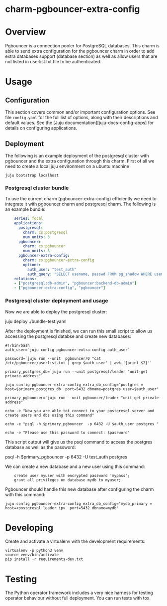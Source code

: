 # charm-pgbouncer-extra-config

# Overview


Pgbouncer is a connection pooler for PostgreSQL databases. This charm is able to send extra configuration for the pgbouncer charm in order to add extra databases support (database section) as well as allow users that are not listed in userlist.txt file to be authenticated.

# Usage

## Configuration

This section covers common and/or important configuration options. See file
`config.yaml` for the full list of options, along with their descriptions and
default values. See the [Juju documentation][juju-docs-config-apps] for details
on configuring applications.

## Deployment
The following is an example deployment of the postgresql cluster with pgbouncer and the extra configuration through this charm.
First of all we need to create a local juju environment on a ubuntu machine

``` juju bootstrap localhost ```

### Postgresql cluster bundle

To use the current charm (pgbouncer-extra-config) efficiently we need to integrate it with pgbouncer charm and postgresql charm. The following is an example bundle:

```yaml
    series: focal
    applications:
      postgresql:
        charm: cs:postgresql
        num_units: 3
      pgbouncer:
        charm: cs:pgbouncer
        num_units: 3
      pgbouncer-extra-config:
        charm: cs:pgbouncer-extra-config
        options:
          auth_user: "test_auth"
          auth_query: "SELECT usename, passwd FROM pg_shadow WHERE usename = $1 ;"  
    relations:
    - ["postgresql:db-admin", "pgbouncer:backend-db-admin"]
    - ["pgbouncer-extra-config", "pgbouncer"]
```



### Postgresql cluster deployment and usage

Now we are able to deploy the postgresql cluster:

 juju deploy ./bundle-test.yaml

After the deployment is finished, we can run this small script to allow us accessing the postgresql databse and create new databases:

```
#!/bin/bash
auth_user=`juju config pgbouncer-extra-config auth_user`   

password=`juju run --unit  pgbouncer/0 "cat /etc/pgbouncer/userlist.txt | grep $auth_user" | awk '{print $2}'`

primary_postgres_db=`juju run --unit postgresql/leader "unit-get private-address"`

juju config pgbouncer-extra-config extra_db_config="postgres = host=$primary_postgres_db  port=5432 dbname=postgres user=$auth_user"

primary_pgbouncer=`juju run --unit pgbouncer/leader "unit-get private-address"`

echo -e "Now you are able tot connect to your postgresql server and create users and dbs using this command"

echo -e "psql -h $primary_pgbouncer  -p 6432 -U $auth_user postgres "

echo -e "Please use this password to connect: $password"
```

This script output will give us the psql command to access the postgres database as well as the password:

psql -h $primary_pgbouncer  -p 6432 -U test_auth postgres

We can create a new database and a new user using this command:


``` create database mydb;
    create user myuser with encrypted password 'mypass';
    grant all privileges on database mydb to myuser;
```
Pgbouncer should handle this new database after configuring the charm with this command:

``` juju config pgbouncer-extra-config extra_db_config="mydb_primary = host=<postgresql leader ip>  port=5432 dbname=mydb" ```



# Developing

Create and activate a virtualenv with the development requirements:

    virtualenv -p python3 venv
    source venv/bin/activate
    pip install -r requirements-dev.txt

# Testing

The Python operator framework includes a very nice harness for testing
operator behaviour without full deployment. You can run tests with tox.
